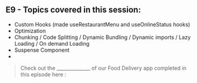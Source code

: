 ## E9 - Topics covered in this session:

- Custom Hooks (made useRestaurantMenu and useOnlineStatus hooks)
- Optimization
- Chunking / Code Splitting / Dynamic Bundling / Dynamic imports / Lazy Loading / On demand Loading
- Suspense Component
- 

>  Check out the ______________ of our Food Delivery app completed in this episode here : 
